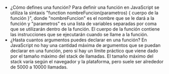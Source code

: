 - ¿Cómo defines una función?
Para definir una función en JavaScript se utiliza la sintaxis "function nombreFuncion(parametros) { cuerpo de la función }", donde "nombreFuncion" es el nombre que se le dará a la función y "parametros" es una lista de variables separadas por coma que se utilizarán dentro de la función. El cuerpo de la función contiene las instrucciones que se ejecutarán cuando se llame a la función.
- ¿Hasta cuantos argumentos puedes declarar en una función?
En JavaScript no hay una cantidad máxima de argumentos que se puedan declarar en una función, pero sí hay un límite práctico que viene dado por el tamaño máximo del stack de llamadas. El tamaño máximo del stack varía según el navegador y la plataforma, pero suele ser alrededor de 5000 a 10000 llamadas.